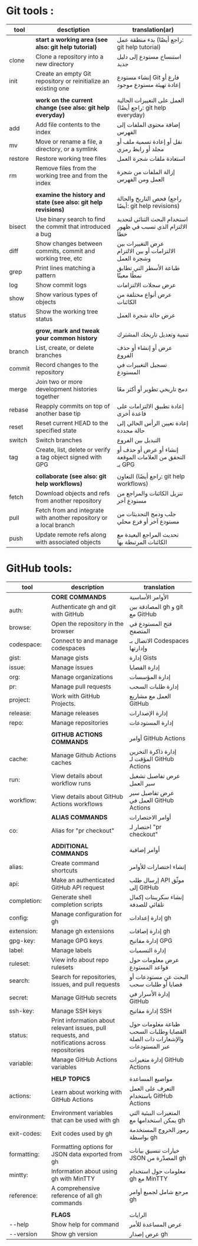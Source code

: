 # Git tools :

| tool    | desctiption                                                        | translation(ar)                                             |
| ------- | ------------------------------------------------------------------ | ----------------------------------------------------------- |
|         | **start a working area (see also: git help tutorial)**             | بدء منطقة عمل (راجع أيضًا: git help tutorial)               |
| clone   | Clone a repository into a new directory                            | استنساخ مستودع إلى دليل جديد                                |
| init    | Create an empty Git repository or reinitialize an existing one     | إنشاء مستودع Git فارغ أو إعادة تهيئة مستودع موجود           |
|         |                                                                    |                                                             |
|         | **work on the current change (see also: git help everyday)**       | العمل على التغييرات الحالية (راجع أيضًا: git help everyday) |
| add     | Add file contents to the index                                     | إضافة محتوى الملفات إلى الفهرس                              |
| mv      | Move or rename a file, a directory, or a symlink                   | نقل أو إعادة تسمية ملف أو مجلد أو رابط رمزي                 |
| restore | Restore working tree files                                         | استعادة ملفات شجرة العمل                                    |
| rm      | Remove files from the working tree and from the index              | إزالة الملفات من شجرة العمل ومن الفهرس                      |
|         |                                                                    |                                                             |
|         | **examine the history and state (see also: git help revisions)**   | فحص التاريخ والحالة (راجع أيضًا: git help revisions)        |
| bisect  | Use binary search to find the commit that introduced a bug         | استخدام البحث الثنائي لتحديد الالتزام الذي تسبب في ظهور خطأ |
| diff    | Show changes between commits, commit and working tree, etc         | عرض التغييرات بين الالتزامات أو بين الالتزام وشجرة العمل    |
| grep    | Print lines matching a pattern                                     | طباعة الأسطر التي تطابق نمطًا معينًا                        |
| log     | Show commit logs                                                   | عرض سجلات الالتزامات                                        |
| show    | Show various types of objects                                      | عرض أنواع مختلفة من الكائنات                                |
| status  | Show the working tree status                                       | عرض حالة شجرة العمل                                         |
|         |                                                                    |                                                             |
|         | **grow, mark and tweak your common history**                       | تنمية وتعديل تاريخك المشترك                                 |
| branch  | List, create, or delete branches                                   | عرض أو إنشاء أو حذف الفروع                                  |
| commit  | Record changes to the repository                                   | تسجيل التغييرات في المستودع                                 |
| merge   | Join two or more development histories together                    | دمج تاريخي تطوير أو أكثر معًا                               |
| rebase  | Reapply commits on top of another base tip                         | إعادة تطبيق الالتزامات على قاعدة أخرى                       |
| reset   | Reset current HEAD to the specified state                          | إعادة تعيين الرأس الحالي إلى حالة محددة                     |
| switch  | Switch branches                                                    | التبديل بين الفروع                                          |
| tag     | Create, list, delete or verify a tag object signed with GPG        | إنشاء أو عرض أو حذف أو التحقق من العلامات الموقعة بـ GPG    |
|         |                                                                    |                                                             |
|         | **collaborate (see also: git help workflows)**                     | التعاون (راجع أيضًا: git help workflows)                    |
| fetch   | Download objects and refs from another repository                  | تنزيل الكائنات والمراجع من مستودع آخر                       |
| pull    | Fetch from and integrate with another repository or a local branch | جلب ودمج التحديثات من مستودع آخر أو فرع محلي                |
| push    | Update remote refs along with associated objects                   | تحديث المراجع البعيدة مع الكائنات المرتبطة بها              |


# GitHub tools:

| tool         | description                                                                                   | translation                                                                |
| ------------ | --------------------------------------------------------------------------------------------- | -------------------------------------------------------------------------- |
|              | **CORE COMMANDS**                                                                             | الأوامر الأساسية                                                           |
| auth:        | Authenticate gh and git with GitHub                                                           | المصادقة بين gh و git مع GitHub                                            |
| browse:      | Open the repository in the browser                                                            | فتح المستودع في المتصفح                                                    |
| codespace:   | Connect to and manage codespaces                                                              | الاتصال بـ Codespaces وإدارتها                                             |
| gist:        | Manage gists                                                                                  | إدارة Gists                                                                |
| issue:       | Manage issues                                                                                 | إدارة القضايا                                                              |
| org:         | Manage organizations                                                                          | إدارة المؤسسات                                                             |
| pr:          | Manage pull requests                                                                          | إدارة طلبات السحب                                                          |
| project:     | Work with GitHub Projects.                                                                    | العمل مع مشاريع GitHub                                                     |
| release:     | Manage releases                                                                               | إدارة الإصدارات                                                            |
| repo:        | Manage repositories                                                                           | إدارة المستودعات                                                           |
|              |                                                                                               |                                                                            |
|              | **GITHUB ACTIONS COMMANDS**                                                                   | أوامر GitHub Actions                                                       |
| cache:       | Manage Github Actions caches                                                                  | إدارة ذاكرة التخزين المؤقت لـ GitHub Actions                               |
| run:         | View details about workflow runs                                                              | عرض تفاصيل تشغيل سير العمل                                                 |
| workflow:    | View details about GitHub Actions workflows                                                   | عرض تفاصيل سير العمل في GitHub Actions                                     |
|              | **ALIAS COMMANDS**                                                                            | أوامر الاختصارات                                                           |
| co:          | Alias for "pr checkout"                                                                       | اختصار لـ "pr checkout"                                                    |
|              |                                                                                               |                                                                            |
|              | **ADDITIONAL COMMANDS**                                                                       | أوامر إضافية                                                               |
| alias:       | Create command shortcuts                                                                      | إنشاء اختصارات للأوامر                                                     |
| api:         | Make an authenticated GitHub API request                                                      | إرسال طلب API موثّق إلى GitHub                                             |
| completion:  | Generate shell completion scripts                                                             | إنشاء سكريبتات إكمال تلقائي للصدفة                                         |
| config:      | Manage configuration for gh                                                                   | إدارة إعدادات gh                                                           |
| extension:   | Manage gh extensions                                                                          | إدارة إضافات gh                                                            |
| gpg-key:     | Manage GPG keys                                                                               | إدارة مفاتيح GPG                                                           |
| label:       | Manage labels                                                                                 | إدارة التسميات                                                             |
| ruleset:     | View info about repo rulesets                                                                 | عرض معلومات حول قواعد المستودع                                             |
| search:      | Search for repositories, issues, and pull requests                                            | البحث عن مستودعات أو قضايا أو طلبات سحب                                    |
| secret:      | Manage GitHub secrets                                                                         | إدارة الأسرار في GitHub                                                    |
| ssh-key:     | Manage SSH keys                                                                               | إدارة مفاتيح SSH                                                           |
| status:      | Print information about relevant issues, pull requests, and notifications across repositories | طباعة معلومات حول القضايا وطلبات السحب والإشعارات ذات الصلة عبر المستودعات |
| variable:    | Manage GitHub Actions variables                                                               | إدارة متغيرات GitHub Actions                                               |
|              |                                                                                               |                                                                            |
|              | **HELP TOPICS**                                                                               | مواضيع المساعدة                                                            |
| actions:     | Learn about working with GitHub Actions                                                       | التعرف على العمل باستخدام GitHub Actions                                   |
| environment: | Environment variables that can be used with gh                                                | المتغيرات البيئية التي يمكن استخدامها مع gh                                |
| exit-codes:  | Exit codes used by gh                                                                         | رموز الخروج المستخدمة بواسطة gh                                            |
| formatting:  | Formatting options for JSON data exported from gh                                             | خيارات تنسيق بيانات JSON المصدّرة من gh                                    |
| mintty:      | Information about using gh with MinTTY                                                        | معلومات حول استخدام gh مع MinTTY                                           |
| reference:   | A comprehensive reference of all gh commands                                                  | مرجع شامل لجميع أوامر gh                                                   |
|              |                                                                                               |                                                                            |
|              | **FLAGS**                                                                                     | الرايات                                                                    |
| --help       | Show help for command                                                                         | عرض المساعدة للأمر                                                         |
| --version    | Show gh version                                                                               | عرض إصدار gh                                                               |
